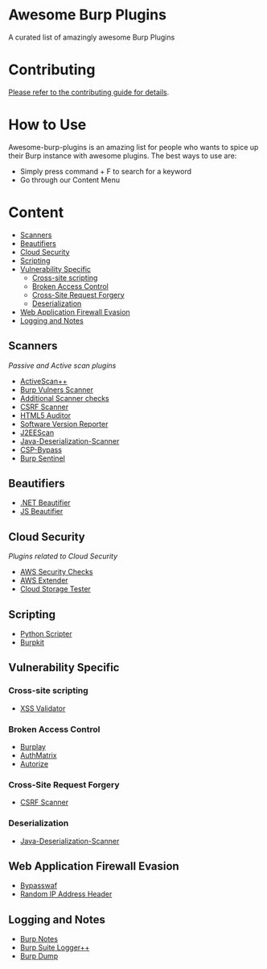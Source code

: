 # Awesome Burp Plugins
A curated list of amazingly awesome Burp Plugins

# Contributing

[Please refer to the contributing guide for details](CONTRIBUTING.md).


# How to Use
Awesome-burp-plugins is an amazing list for people who wants to spice up their Burp instance with awesome plugins. The best ways to use are:
 - Simply press command + F to search for a keyword
 - Go through our Content Menu

# Content
- [Scanners](#scanners)
- [Beautifiers](#beautifiers)
- [Cloud Security](#cloudsecurity)
- [Scripting](#scripting)
- [Vulnerability Specific](#vulnerability-specific)
    - [Cross-site scripting](#cross-site-scripting)
    - [Broken Access Control](#broken-acess-control)
    - [Cross-Site Request Forgery](#cross-site-request-forgery)
    - [Deserialization](#deserialization)
- [Web Application Firewall Evasion](#web-application-firewall-evasion)
- [Logging and Notes](#logging-and-notes)
## Scanners

*Passive and Active scan plugins*

* [ActiveScan++](https://github.com/albinowax/ActiveScanPlusPlus)
* [Burp Vulners Scanner](https://github.com/vulnersCom/burp-vulners-scanner)
* [Additional Scanner checks](https://github.com/portswigger/additional-scanner-checks)
* [CSRF Scanner](https://github.com/ah8r/csrf)
* [HTML5 Auditor](https://github.com/PortSwigger/html5-auditor)
* [Software Version Reporter](https://github.com/augustd/burp-suite-software-version-checks)
* [J2EEScan](https://github.com/ilmila/J2EEScan)
* [Java-Deserialization-Scanner](https://github.com/federicodotta/Java-Deserialization-Scanner)
* [CSP-Bypass](https://github.com/moloch--/CSP-Bypass)
* [Burp Sentinel](https://github.com/dobin/BurpSentinel)

## Beautifiers

* [.NET Beautifier](https://github.com/allfro/dotNetBeautifier) 
* [JS Beautifier](https://github.com/irsdl/BurpSuiteJSBeautifier) 

## Cloud Security

*Plugins related to Cloud Security*

* [AWS Security Checks](https://github.com/PortSwigger/aws-security-checks)
* [AWS Extender](https://github.com/VirtueSecurity/aws-extender.)
* [Cloud Storage Tester](https://github.com/PortSwigger/cloud-storage-tester)

## Scripting
* [Python Scripter](https://github.com/portswigger/python-scripter)
* [Burpkit](https://github.com/allfro/BurpKit)

## Vulnerability Specific

### Cross-site scripting

* [XSS Validator](https://github.com/nVisium/xssValidator)

### Broken Access Control

* [Burplay](https://github.com/SpiderLabs/burplay)
* [AuthMatrix](https://github.com/SecurityInnovation/AuthMatrix)
* [Autorize](https://github.com/Quitten/Autorize)

### Cross-Site Request Forgery

* [CSRF Scanner](https://github.com/ah8r/csrf)

### Deserialization

* [Java-Deserialization-Scanner](https://github.com/federicodotta/Java-Deserialization-Scanner)

## Web Application Firewall Evasion
* [Bypasswaf](https://github.com/codewatchorg/bypasswaf)
* [Random IP Address Header](https://github.com/PortSwigger/random-ip-address-header)

## Logging and Notes
* [Burp Notes](https://github.com/SpiderLabs/BurpNotesExtension)
* [Burp Suite Logger++](https://github.com/nccgroup/BurpSuiteLoggerPlusPlus)
* [Burp Dump](https://github.com/crashgrindrips/burp-dump)
